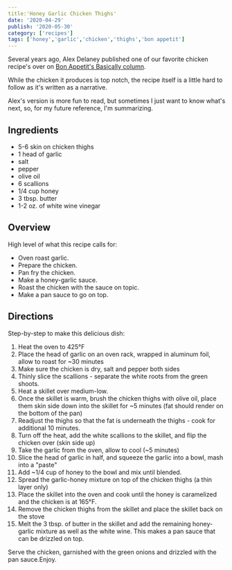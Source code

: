 ```yaml
---
title:'Honey Garlic Chicken Thighs'
date: '2020-04-29'
publish: '2020-05-30'
category: ['recipes']
tags: ['honey','garlic','chicken','thighs','bon appetit']
---
```


Several years ago, Alex Delaney published one of our favorite chicken recipe's over on [Bon Appetit's Basically column](https://www.bonappetit.com/story/crispy-chicken-thighs-rent-week).

While the chicken it produces is top notch, the recipe itself is a little hard to follow as it's written as a narrative.

Alex's version is more fun to read, but sometimes I just want to know what's next, so, for my future reference, I'm summarizing.

## Ingredients

- 5-6 skin on chicken thighs
- 1 head of garlic
- salt
- pepper
- olive oil
- 6 scallions
- 1/4 cup honey
- 3 tbsp. butter
- 1-2 oz. of white wine vinegar

## Overview

High level of what this recipe calls for:
- Oven roast garlic.
- Prepare the chicken.
- Pan fry the chicken.
- Make a honey-garlic sauce.
- Roast the chicken with the sauce on topic.
- Make a pan sauce to go on top.

## Directions

Step-by-step to make this delicious dish:

1. Heat the oven to 425°F
2. Place the head of garlic on an oven rack, wrapped in aluminum foil, allow to roast for ~30 minutes
3. Make sure the chicken is dry, salt and pepper both sides
4. Thinly slice the scallions - separate the white roots from the green shoots.
5. Heat a skillet over medium-low.
6. Once the skillet is warm, brush the chicken thighs with olive oil, place them skin side down into the skillet for ~5 minutes (fat should render on the bottom of the pan)
7. Readjust the thighs so that the fat is underneath the thighs - cook for additional 10 minutes.
8. Turn off the heat, add the white scallions to the skillet, and flip the chicken over (skin side up)
9. Take the garlic from the oven, allow to cool (~5 minutes)
10. Slice the head of garlic in half, and squeeze the garlic into a bowl, mash into a "paste"
11. Add ~1/4 cup of honey to the bowl and mix until blended.
12. Spread the garlic-honey mixture on top of the chicken thighs (a thin layer only)
13. Place the skillet into the oven and cook until the honey is caramelized and the chicken is at 165°F.
14. Remove the chicken thighs from the skillet and place the skillet back on the stove
15. Melt the 3 tbsp. of butter in the skillet and add the remaining honey-garlic mixture as well as the white wine. This makes a pan sauce that can be drizzled on top.

Serve the chicken, garnished with the green onions and drizzled with the pan sauce.Enjoy.
